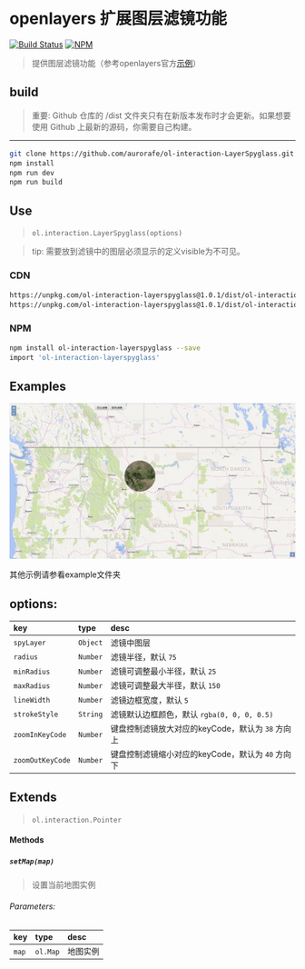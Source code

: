# openlayers 扩展图层滤镜功能

[![Build Status](https://www.travis-ci.org/aurorafe/ol-interaction-LayerSpyglass.svg?branch=master)](https://www.travis-ci.org/aurorafe/ol-interaction-LayerSpyglass)
[![NPM](https://nodei.co/npm/ol-interaction-layerspyglass.png?downloads=true&downloadRank=true&stars=true)](https://nodei.co/npm/ol-interaction-layerspyglass/)

> 提供图层滤镜功能（参考openlayers官方[示例](https://openlayers.org/en/latest/examples/layer-spy.html)）

## build

> 重要: Github 仓库的 /dist 文件夹只有在新版本发布时才会更新。如果想要使用 Github 上最新的源码，你需要自己构建。

---

```bash
git clone https://github.com/aurorafe/ol-interaction-LayerSpyglass.git
npm install
npm run dev
npm run build
```

## Use

> `ol.interaction.LayerSpyglass(options)`

> tip: 需要放到滤镜中的图层必须显示的定义visible为不可见。

### CDN

```bash
https://unpkg.com/ol-interaction-layerspyglass@1.0.1/dist/ol-interaction-LayerSpyglass.min.js
https://unpkg.com/ol-interaction-layerspyglass@1.0.1/dist/ol-interaction-LayerSpyglass.js
```

### NPM

```bash
npm install ol-interaction-layerspyglass --save
import 'ol-interaction-layerspyglass'
```

## Examples

[![demo](https://raw.githubusercontent.com/aurorafe/ol-interaction-LayerSpyglass/master/asset/demo.png)](https://codepen.io/sakitam-fdd/pen/mMwGoV)

其他示例请参看example文件夹

## options:

| key | type | desc |
| :--- | :--- | :---------- |
| `spyLayer` | `Object` | 滤镜中图层 |
| `radius` | `Number` | 滤镜半径，默认 ``75`` |
| `minRadius` | `Number` | 滤镜可调整最小半径，默认 ``25`` |
| `maxRadius` | `Number` | 滤镜可调整最大半径，默认 ``150`` |
| `lineWidth` | `Number` | 滤镜边框宽度，默认 ``5`` |
| `strokeStyle` | `String` | 滤镜默认边框颜色，默认 ``rgba(0, 0, 0, 0.5)`` |
| `zoomInKeyCode` | `Number` | 键盘控制滤镜放大对应的keyCode，默认为 ``38`` 方向上 |
| `zoomOutKeyCode` | `Number` | 键盘控制滤镜缩小对应的keyCode，默认为 ``40`` 方向下 |

## Extends

> `ol.interaction.Pointer`

#### Methods

##### `setMap(map)`

> 设置当前地图实例

###### Parameters:

| key | type | desc |
| :--- | :--- | :---------- |
| `map` | `ol.Map` | 地图实例 |

